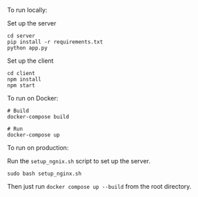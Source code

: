 To run locally:

Set up the server

```angular2html
cd server
pip install -r requirements.txt
python app.py
```

Set up the client

```angular2html
cd client
npm install
npm start
```

To run on Docker:

```angular2html
# Build
docker-compose build

# Run
docker-compose up
```


To run on production:

Run the `setup_ngnix.sh` script to set up the server.

```angular2html
sudo bash setup_nginx.sh
```

Then just run `docker compose up --build` from the root directory. 